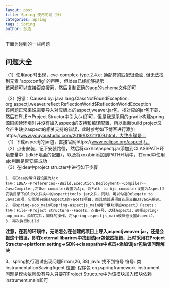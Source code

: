 ```yaml
---
layout: post
title: Spring 使用问题（补）
categories: Spring
tags : Spring
author: 彭浩
---
```


下面为碰到的一些问题
## 问题大全

（1）使用aop时出现，cvc-complex-type.2.4.c: 通配符的匹配很全面, 但无法找到元素 'aop:config' 的声明，但idea已经能够提示  
  该问题可以直接百度搜索，然后复制正确的aop的schema文件即可

（2）报错：Caused by: java.lang.ClassNotFoundException: org.aspectj.weaver.reflect ReflectionWorld$ReflectionWorldException  
该问题正常来说需要导入对应版本的aspectjweaver.jar包，找对应的jar包下载，然后在FILE->Project Structor中引入(+)即可，但是我是采用的gradle构建spring源码阅读环境时并没有加入aspectj的支持和编译配置，所以重新build project又会产生缺少aspect的相关支持的错误，此时参考如下博客进行添加https://www.youyoustudio.com/2019/03/21/109.html，大致步骤是：  
（1）下载aspectj的jar包，直接官网https://www.eclipse.org/aspectj/，  
（2）点击安装，记下安装路径，然后将xxx\lib\aspectj.jar添加到CLASSPATH环境变量中（jdk环境会的配置），以及将xxx\bin添加到PATH环境中，在cmd中使用ajc判断是否安装成功  
（3）在idea中project structer中进行如下步骤

    1. 将Idea的编译器设置为Ajc：
    打开：IDEA--Preferences--Build,Execution,Deployment--Compiler--JavaCompiler,将Use compiler设置为Ajc，将Path to Ajc compiler设置为AspectJ安装目录下的lib文件夹中的aspectjtools.jar文件，同时，可以勾选Delegate to Javac选项，它能够只编译AspectJ的Facets项目，而其他普通项目还是交由Javac来编译。
    2. 将spring-aop_main和spring-aspectjs_main两个模块添加AspectJ Facets：
    打开：File--Project Structure--Facets，点击+号，选择AspectJ，选择spring-aop_main。添加完后，同样的操作，将spring-aspectjs_main模块也设置AspectJ。
    3. 再次执行build
  
  **注意，在我的环境中，无论怎么在创建的项目上导入aspectjweaver.jar，还是会报这个错误，即在external libarires中找到该jar包依然报错，此时采用在Project Structer->platform setting->SDK->classpaths中点击+添加该jar包后该问题解决**

  3、spring执行测试出现问题Error:(26, 38) java: 找不到符号
  符号:   类 InstrumentationSavingAgent
  位置: 程序包 org.springframework.instrument
  问题是模块依赖没有导入只要在Project Structure中为该模块加入模块依赖instrument.main即可